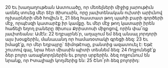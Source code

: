 20 Եւ խաղաղութեան Աստուածը, որ մեռելների միջից յարութիւն առնել տուեց մեր Տէր Յիսուսին, որը յաւիտենական ուխտի արիւնով ոչխարների մեծ հովիւն է, 21 ձեզ հաստատ թող պահի բարի գործերի մէջ, որպէսզի կատարէք իր կամքը. եւ մեր մէջ թող կատարի իրեն հաճելի եղող բաները Յիսուս Քրիստոսի միջոցով, որին փա՜ռք յաւիտեանս: Ամէն:
22 Եղբայրնե՛ր, աղաչում եմ ձեզ անսալ յորդորի այս խօսքերին, մանաւանդ որ համառօտակի գրեցի ձեզ: 23 Եւ իմացէ՛ք, որ մեր եղբայրը՝ Տիմոթէոսը, բանտից ազատուել է: Եթէ շուտով գայ, նրա հետ միասին պիտի տեսնեմ ձեզ: 24 Ողջունեցէ՛ք ձեր բոլոր առաջնորդներին եւ բոլոր սրբերին. ձեզ ողջունում են նրանք, որ Իտալիայի կողմերից են: 25 Շնո՜րհ ձեզ բոլորիդ:































